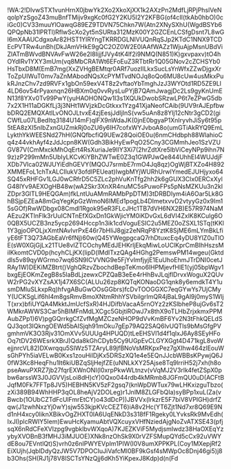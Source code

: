 !WA:2!DIvwSTX1vunHrnX0jbwYk2Xo2XkoXjXX1k2AXzPn2MdfLjRPjPhslVeNqolpYzSgoZ43muBnfTMijv9xgKc0fG2Y2KU5I2Y2KFBG(of4cII(tkAb0hbO)0ciGc0)CV33muuYlOawqG89EZ9TDVN75Chkn7W(Atn2XNySXhU(WgdBSYb6QPQpNb31lPRTl)RflwScXo2yt5nSURta312MzK00Y2GZCEnLCSfgDsnt7L8wGl6mXAAUCdgxoAr82HST1YlRYngTKRRDGLNIVUQnRqSJp2KTdC1NNX9TCDEcPVTRw4unBh(DkJAmVHkE9gQC2OZ0W2E0lAAfWAZz1WjuAjpMsnUBdViZlATmBWvdBNVAvFwW26e2l8IijjfJVy4tK4lf2i9NMQ(N851)K)gxvpaxv)tO4hOYdIRv1YXY3mUm(vq8MbCRA1Wt6EFoEuZ3RTbtRr1Q05GNov2cZCHSYb0HsTbxD8M(EmB7mg(XxZVHgBEMtqr0ARf7uozIILkxSucLsYnWfxZZwDjgxXrToZpUIWuT0mv7aZnMAbodNQsXcPYMTvdNOJq8oQo6MU8cUw4usMkxPukRJnzChv7zd9RVFx1gbOn59exV4T8z2vftaoYbTmghJzJ3WYOtd1RD5ZE9Ll4LD6ov54rPyaxnqn26HBXm0q0vvRysLuPYjB7QAmJwagjDc2Ls9gyKnUmEN13f8YXv0Tv99PwY(yuHAOHONQw1I3s1XQUkDwobSRzwLP6t7eZPwG5db7x2X1H11aDGKfLj3j3NHt1WVjzkDcGtkxx1Yzg41XjaNeofCAib(9UV9rAJEpfbwbDRQ2EMQXAtlLvONOJLtvxE4zjEesjJdIjInS(vw5uAn8z8Ylj12cNtr3gCD2(giCWfLu07LBedItq3184U14mF)qlFX9nWdaJK(0jnE0bgyaP1XnIryvhJiSy6t95p5tEA8zXI5nIbZxnGUZmkRj0oZU6y6IH7cofxWYJvboA8o(umGTiAkRYQ9EmLLykthYkWEESNd27hH(GNQfbcfiQ9UEw28QoiOE0u(6nmCHdbph88WlahioCq4z44vkhAyf4zJdJcpn8KW(Gdh3BikHyEwPqO25Cny3CGMmhJeo1SzVZUGV87V(CmMxckMhOqErt4RsXuriaJe9IlY3Xi7(2hrZdtXre5lbViCeyNPp9ihn7N9z)zP299mMn5UbIyLKCvKiYBhZWTwE0Z3q1GWPJwQe844UhhEI4WUJdjFXDb7Vlca02WJUYiEdhGEVY(MQOJ7srmbE7rmO4Jq8qz)OgWjBTXZo4H892XMMEFoL1chTxALCIlukV3ofdIPEUeat)IwgbMYjWURhUrwlYmedEJUHjyxo64SQ45xRHFGv1LGJ0wCRfrD5C5ZLc2phVuKnTfg2hh2k6gGUX3Clx0ERCxXylG48lYv9AEXOgHB48w(wA2Skr3XnXR4nuMC5sPuwoFPs5pNsMZKUu3n2kIZDpr3GlTL9HEQGAm)fkLntUuAMmRAMbPpDTM)3tDRBDlym4iA6Oar5Lk8GhBSjpEZEaA8mGqYegKpGzWmoN6IMEd1pogLb4DImetxvvD2vtyyGz0x9Im15sGOf)RwWDbgx08Cmdl1Rgok95eR3FLcJHc1TB7dVH6NX2B)E57R974NaMAEzu2KTlnFlk3rUuICNTnEfXGxDn1GkWjicYM0iKDvGxL6dVI4ZxlK8KCulg6O0QBX5UCZB3nz5ycp2694Hccp1n3ik1cdVoguESIC2u5MEZ0oZSXL1STq(tKKl1Y3gjoOPOLjxXmtNAvIvrPxE46r7bHIiJ8gjz2eNRqP8YztK8SjME6mLYmBkLfiyE6tFT3Q73AGbEaVr6fNj)60w(Q45YWegpgcaQ7rhDtuxcEq4yDU8YlZ0uTlOE(sW0XGjGjLx21TUe8vIZTCOchyMEdJEHKrljEkqMiwLoUClKprCmBIhHszsMilKkomtCVD0p(hcyhCLjKX(lipD(lMdITxzQAg4HGhg2PemswPM14wgeu(Gktddls5v89qyWGrmo7wq6SN9ICVVNG9e5FjYvImfjyjE1EuUhoEhmJTrDNI0cetJRAy1W)DEKiMZBtrt()VghQRzvZbochdBepTeKmo6lHPMjevfHIE1(yj05bpWgv1bxgEjEOKmZegB8s5laBdLjzewxCPZQaB3eEe4rHhBvJLqjflDrvxWoguX2QUvW2rPG2vXYZsAX1j47X6SC(ALUu26zp8KQTqKONaoDG1qnk8y6emdkT4Y1usmDMluSLkxpRq)hfvgABuGwOOsGGbrs)fcDvTOOGGXC7eqGYwYs7UjCMyY(UCKSgLif6hI4m8gsRmvBmoXNtmRhhYSVbilgrImQR4jBaL9gAl9j0myS1WljT(xrx)bfiUYQA4MkktJmUcfSxR)4HJDifbVacaA5rnOYz2zKSlbheP8ujGv6sT2WMkrAWWS3Car5hBIMFnMdLXCgc5GbjtiROwJ7x8thX9oTLHbZrjxkmxPPMAubZPp1)6V)pgGQrrkgCfZvfMgMZCzeNHOP9dVvKmBF6Yv2N3tFhkQELdSQJ3qot3IQkngOEWd5bAISjqh91mOku7gEp79AQ2SAQ6lvUQTls9bMsGfgPVgmhmVK3O3Rjv31OmXVv5UUUg4HPUQD)tLeEHSVl1d4f1qlxJ6Ay8SEyHFoOq7tDV26WEsrkXBrJ)Qda8kGhCDyb5Cy9UGpEvCLGYXGgt4D471kgL8voWejjnrcVL82)DXwrqqu5SIWz5TZAryL89jfBNoVsMRKpxPez7gXIhw464zlEouWsGhPYh5iaVELwB0Kxs1zouHiIDjKx5DRSzXQ1e4e5EQnJJcbWBBsKPywjQ6J0fW3Kc8HeqFhu1It6kiUBZqSljHejfZE(uNNLkXY25Ajse8Tq9lrriH52j7xh(h8opseAwuPXRZ7jb27fqrEXWnONI(l0xrpPkwWLtnzv(vVqMJ2V3rlk4fetZSpX0pbw6arssW3J0JGVVjsLoi8dH)cY)0Qxo044rdb4kMRmb8JGFmQU0uD(ACFtBJqfM0Fk7FFTp8JV5)HEBHN5KV5zF2gsq7(knWpDWTux79wLHKxizguTbzo(zXi389B94WhHHP3qOL8heAjV2DOLeg)r1JnlM8ZLGFbQIa)syBPp1xuL(Za(vBwcb(1OUbCZTdFcUlFmrEtCY)o43dDcP))JBVVx(lrkzrE5F7biV8VPIGH)drfZqw(J1zwhNxzYj0wY)sjw553kjpKVcCEZT6)iA8v2Hc(YT6Zjt1Nd7xr8Q69E9Nd1nH4xcy0liknXBikvOgZHXT0lA6UqENkD3s318fF1Rgeky0LYvksRk9MvEdh(IxJI)plcRWIY5Iem)EwuHcKyamuAbtVQXcuyxVHfNziedAjgNoZvATXSE43(pfjsqX6nRdCFeXVIzpg9vgbklbvWXqoA)7KJEZKViF5MydjsmIwdz38HaOXEqYzybyXVOBnB3fMHJ3iMJUOE)XNk8nzOhSk9X0rVZFSMupQYd5cCx92uVWYdE8ou7EVntlQt)S)vrh0z6nIPWYEVpIm1PIW(I0V8umXPPKPL(Coy1MXepjRf2EiXUjh(JqblDdyQzJW5V7DPOCIuJiVafcMI0BF9kGsf4sMWpOc8Dnj46gi5)j8b3Ohs(SH(RJ1j78V8lSCTsYNzQjj6dKh5YiKpexJ8Kdp)d(n(Fd